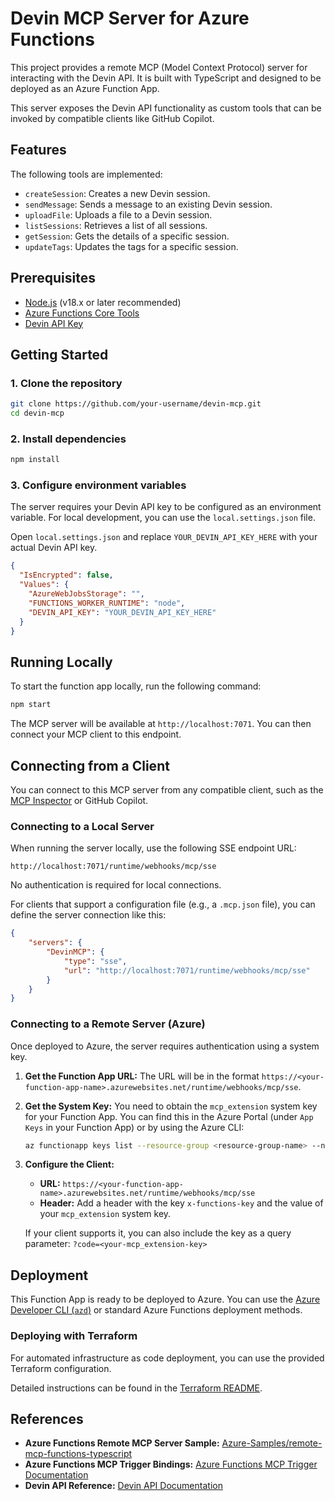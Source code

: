 
# Devin MCP Server for Azure Functions

This project provides a remote MCP (Model Context Protocol) server for interacting with the Devin API. It is built with TypeScript and designed to be deployed as an Azure Function App.

This server exposes the Devin API functionality as custom tools that can be invoked by compatible clients like GitHub Copilot.

## Features

The following tools are implemented:

*   `createSession`: Creates a new Devin session.
*   `sendMessage`: Sends a message to an existing Devin session.
*   `uploadFile`: Uploads a file to a Devin session.
*   `listSessions`: Retrieves a list of all sessions.
*   `getSession`: Gets the details of a specific session.
*   `updateTags`: Updates the tags for a specific session.

## Prerequisites

*   [Node.js](https://nodejs.org/) (v18.x or later recommended)
*   [Azure Functions Core Tools](https://github.com/Azure/azure-functions-core-tools)
*   [Devin API Key](https://app.devin.ai/settings/api-keys)

## Getting Started

### 1. Clone the repository

```bash
git clone https://github.com/your-username/devin-mcp.git
cd devin-mcp
```

### 2. Install dependencies

```bash
npm install
```

### 3. Configure environment variables

The server requires your Devin API key to be configured as an environment variable. For local development, you can use the `local.settings.json` file.

Open `local.settings.json` and replace `YOUR_DEVIN_API_KEY_HERE` with your actual Devin API key.

```json
{
  "IsEncrypted": false,
  "Values": {
    "AzureWebJobsStorage": "",
    "FUNCTIONS_WORKER_RUNTIME": "node",
    "DEVIN_API_KEY": "YOUR_DEVIN_API_KEY_HERE"
  }
}
```

## Running Locally

To start the function app locally, run the following command:

```bash
npm start
```

The MCP server will be available at `http://localhost:7071`. You can then connect your MCP client to this endpoint.

## Connecting from a Client

You can connect to this MCP server from any compatible client, such as the [MCP Inspector](https://www.npmjs.com/package/@modelcontextprotocol/inspector) or GitHub Copilot.

### Connecting to a Local Server

When running the server locally, use the following SSE endpoint URL:

`http://localhost:7071/runtime/webhooks/mcp/sse`

No authentication is required for local connections.

For clients that support a configuration file (e.g., a `.mcp.json` file), you can define the server connection like this:

```json
{
    "servers": {
        "DevinMCP": {
            "type": "sse",
            "url": "http://localhost:7071/runtime/webhooks/mcp/sse"
        }
    }
}
```

### Connecting to a Remote Server (Azure)

Once deployed to Azure, the server requires authentication using a system key.

1.  **Get the Function App URL:** The URL will be in the format `https://<your-function-app-name>.azurewebsites.net/runtime/webhooks/mcp/sse`.

2.  **Get the System Key:** You need to obtain the `mcp_extension` system key for your Function App. You can find this in the Azure Portal (under `App Keys` in your Function App) or by using the Azure CLI:

    ```bash
    az functionapp keys list --resource-group <resource-group-name> --name <your-function-app-name> --query "systemKeys.mcp_extension" -o tsv
    ```

3.  **Configure the Client:**

    *   **URL:** `https://<your-function-app-name>.azurewebsites.net/runtime/webhooks/mcp/sse`
    *   **Header:** Add a header with the key `x-functions-key` and the value of your `mcp_extension` system key.

    If your client supports it, you can also include the key as a query parameter: `?code=<your-mcp_extension-key>`

## Deployment

This Function App is ready to be deployed to Azure. You can use the [Azure Developer CLI (`azd`)](https://aka.ms/azd) or standard Azure Functions deployment methods.

### Deploying with Terraform

For automated infrastructure as code deployment, you can use the provided Terraform configuration.

Detailed instructions can be found in the [Terraform README](./terraform/README.md).

## References

*   **Azure Functions Remote MCP Server Sample:** [Azure-Samples/remote-mcp-functions-typescript](https://github.com/Azure-Samples/remote-mcp-functions-typescript/tree/main)
*   **Azure Functions MCP Trigger Bindings:** [Azure Functions MCP Trigger Documentation](https://docs.azure.cn/en-us/azure-functions/functions-bindings-mcp-trigger?tabs=attribute&pivots=programming-language-typescript)
*   **Devin API Reference:** [Devin API Documentation](https://docs.devin.ai/api-reference/overview)
